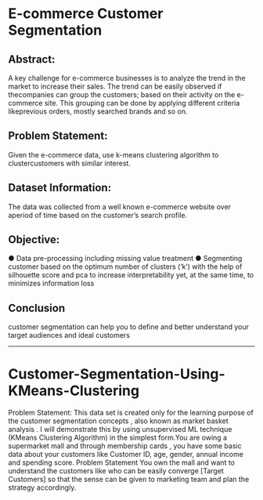 # E-commerce Customer Segmentation

## Abstract:
A key challenge for e-commerce businesses is to analyze the trend in the
market to increase their sales. The trend can be easily observed if thecompanies can group the customers; based on their activity on the e-commerce site. This grouping can be done by applying different criteria likeprevious orders, mostly searched brands and so on.

## Problem Statement:
Given the e-commerce data, use k-means clustering algorithm to clustercustomers with similar interest.

## Dataset Information:
The data was collected from a well known e-commerce website over aperiod of time based on the customer’s search profile.

## Objective:
● Data pre-processing including missing value treatment
● Segmenting customer based on the optimum number of clusters (‘k’)
with the help of silhouette score and pca to increase interpretability yet, at the same time, to minimizes information loss

## Conclusion

customer segmentation can help you to define and better understand your target audiences and ideal customers

_________________________________________________________________________________________________________________________________________________________________________


# Customer-Segmentation-Using-KMeans-Clustering

Problem Statement: This data set is created only for the learning purpose of the customer segmentation concepts , also known as market basket analysis . I will demonstrate this by using unsupervised ML technique (KMeans Clustering Algorithm) in the simplest form.You are owing a supermarket mall and through membership cards , you have some basic data about your customers like Customer ID, age, gender, annual income and spending score. Problem Statement You own the mall and want to understand the customers like who can be easily converge [Target Customers] so that the sense can be given to marketing team and plan the strategy accordingly.
